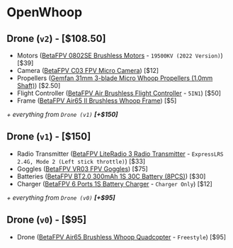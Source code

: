 # OpenWhoop

<!-- ## Drone (v3) -->

<!-- - [PP 2.4 GHz Rx](https://github.com/ExpressLRS/ExpressLRS-Hardware/tree/master/PCB/2400MHz/RX_PP) -->
<!--   - PCB: -->
<!--     - Layers: 2 -->
<!--     - PCB Thickness: 0.8mm -->
<!--     - Surface Finish: ENIG -->
<!--     - Via Covering: Tented -->
<!--     - Confirm Production file: Yes #TEMP -->
<!--     - Mark on PCB: Remove Mark #TEMP -->
<!--     - PCB Remark: This is a 10x10 mm 2.4 GHz RF board. Please ensure minimal trace edge burrs and precise alignment. #TEMP -->
<!--   - PCBA: -->
<!--     - Assembly Side: Bottom Side -->
<!--     - Confirm Parts Placement: Yes #TEMP -->
<!--     - Stencil Storage: Yes #TEMP -->
<!--     - Photo Confirmation: Yes #TEMP -->
<!--     - Board Cleaning: Yes #TEMP -->
<!--     - Bake Components: Yes (Bake all moisture-sensitive components according to their MSL classification prior to assembly.) #TEMP -->
<!--     - Depanel boards & edge rail before delivery: ??? #TEMP -->
<!--     - Nitrogen reflow soldering: Yes #TEMP -->
<!--     - PCBA remark: Verify placement and orientation of SX1280 and RF filter (2450FM07D0034T). Orientation is critical for RF performance. #TEMP -->
<!--   - Stencil: -->
<!--     - Nano-Coating: Yes #TEMP -->
<!--     - Polishing Process: Electropolishing #TEMP -->
<!--     - Confirm Production file: Yes #TEMP -->
<!--     - Engrave Text: PP_RX_SX1280_v1.0_ELRS -->
<!--     - Stencil Remark: Stencil for ELRS_RX_PP_v1.0. Fine-pitch accuracy required for SX1280 and RF filter. #TEMP -->
<!-- - [FC_ESC_STM32F405RG_26x26](https://github.com/phonght32/OpenDrone_AIO_FC_F405_HW) -->
<!-- - [OVX306 VTx](https://www.koptery.cz/vysilace/ovx306-vtx/) -->
<!-- - Battery Cable ([BetaFPV BT2.0 Whoop Cable Pigtail](https://betafpv.com/products/bt2-0-1s-whoop-cable-pigtail?variant=40413174169734) - ``BT2.0 U Cable Pigtail (40mm)``) -->

<!-- --- -->

<!-- \+ everything from ``Drone (v1)`` [$150] -->
<!-- \+ everything from ``Drone (v2)`` [$108.50] -->

## Drone (``v2``) - [$108.50]  

- Motors ([BetaFPV 0802SE Brushless Motors](https://betafpv.com/collections/brushless-motors/products/0802se-22000kv-brushless-motors) - ``19500KV (2022 Version)``) [$39]  
- Camera ([BetaFPV C03 FPV Micro Camera](https://betafpv.com/collections/camera-vtx/products/c03-fpv-micro-camera)) [$12]  
- Propellers ([Gemfan 31mm 3-blade Micro Whoop Propellers (1.0mm Shaft)](https://betafpv.com/collections/31mm-propellers/products/31mm-3-blade-micro-whoop-propellers-1-0mm-shaft-1?variant=31459398058118)) [$2.50]  
- Flight Controller ([BetaFPV Air Brushless Flight Controller](https://betafpv.com/products/air-brushless-flight-controller?variant=41142912745606) - ``5IN1``) [$50]  
- Frame ([BetaFPV Air65 II Brushless Whoop Frame](https://betafpv.com/products/air65-ii-brushless-whoop-frame?variant=42083838984326)) [$5]  
<!-- - **OPTIONAL**: Antenna ([TrueRC Singularity 5.8](https://www.truerc.ca/shop/5-8ghz-2/transmitter/singularity-5-8) - ``RHCP, U.FL short 40mm``) -->  
*\+ everything from ``Drone (v1)`` **[+$150]***  

## Drone (``v1``) - [$150]  

- Radio Transmitter ([BetaFPV LiteRadio 3 Radio Transmitter](https://betafpv.com/products/literadio-3-radio-transmitter) - ``ExpressLRS 2.4G, Mode 2 (Left stick throttle)``) [$33]  
- Goggles ([BetaFPV VR03 FPV Goggles](https://betafpv.com/products/vr03-fpv-goggles)) [$75]  
- Batteries ([BetaFPV BT2.0 300mAh 1S 30C Battery (8PCS)](https://betafpv.com/collections/batt-1s/products/bt2-0-300mah-1s-30c-battery-8pcs)) [$30]  
- Charger ([BetaFPV 6 Ports 1S Battery Charger](https://betafpv.com/products/bt2-0-ph2-0-1s-lipo-charger-adapter?variant=39395618586758) - ``Charger Only``) [$12]

*\+ everything from ``Drone (v0)`` **[+$95]***  

## Drone (``v0``) - [$95]  

- Drone ([BetaFPV Air65 Brushless Whoop Quadcopter](https://betafpv.com/products/air65-brushless-whoop-quadcopter?variant=41111519494278) - ``Freestyle``) [$95]  
